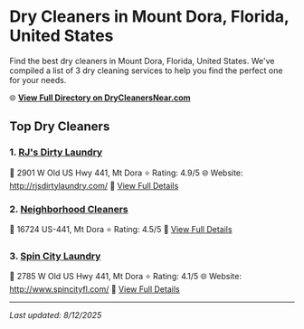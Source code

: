 # Dry Cleaners in Mount Dora, Florida, United States

Find the best dry cleaners in Mount Dora, Florida, United States. We've compiled a list of 3 dry cleaning services to help you find the perfect one for your needs.

🌐 **[View Full Directory on DryCleanersNear.com](https://drycleanersnear.com/city/US/Florida/Mount%20Dora)**

## Top Dry Cleaners

### 1. [RJ's Dirty Laundry](https://drycleanersnear.com/dryCleaner/68858896aef64230e206b1d7/rj-s-dirty-laundry)
📍 2901 W Old US Hwy 441, Mt Dora
⭐ Rating: 4.9/5
🌐 Website: http://rjsdirtylaundry.com/
🔗 [View Full Details](https://drycleanersnear.com/dryCleaner/68858896aef64230e206b1d7/rj-s-dirty-laundry)

### 2. [Neighborhood Cleaners](https://drycleanersnear.com/dryCleaner/68858849aef64230e206af76/neighborhood-cleaners)
📍 16724 US-441, Mt Dora
⭐ Rating: 4.5/5
🔗 [View Full Details](https://drycleanersnear.com/dryCleaner/68858849aef64230e206af76/neighborhood-cleaners)

### 3. [Spin City Laundry](https://drycleanersnear.com/dryCleaner/6885883aaef64230e206aeca/spin-city-laundry)
📍 2785 W Old US Hwy 441, Mt Dora
⭐ Rating: 4.1/5
🌐 Website: http://www.spincityfl.com/
🔗 [View Full Details](https://drycleanersnear.com/dryCleaner/6885883aaef64230e206aeca/spin-city-laundry)


---

*Last updated: 8/12/2025*
